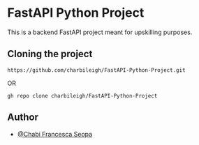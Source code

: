 # FastAPI Python Project
This is a backend FastAPI project meant for upskilling purposes. 


## Cloning the project 

```
https://github.com/charbileigh/FastAPI-Python-Project.git

```

OR

```
gh repo clone charbileigh/FastAPI-Python-Project

```

## Author
- [@Chabi Francesca Seopa](https://www.github.com/charbileigh)

